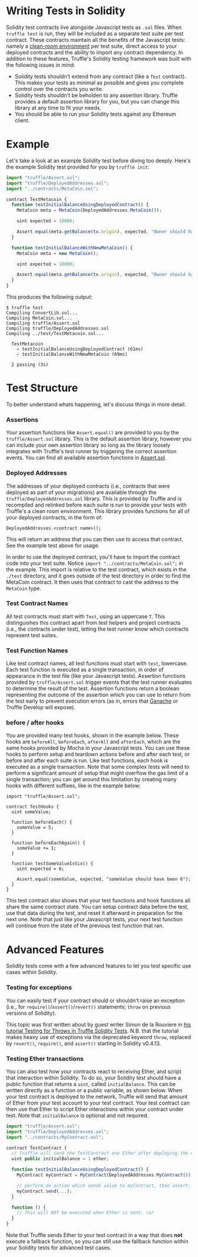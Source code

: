 # Writing Tests in Solidity

Solidity test contracts live alongside Javascript tests as `.sol` files. When `truffle test` is run, they will be included as a separate test suite per test contract. These contracts maintain all the benefits of the Javascript tests: namely a [clean-room environment](/docs/getting_started/testing#clean-room-environment) per test suite, direct access to your deployed contracts and the ability to import any contract dependency. In addition to these features, Truffle's Solidity testing framework was built with the following issues in mind:

* Solidity tests shouldn't extend from any contract (like a `Test` contract). This makes your tests as minimal as possible and gives you complete control over the contracts you write.
* Solidity tests shouldn't be beholden to any assertion library. Truffle provides a default assertion library for you, but you can change this library at any time to fit your needs.
* You should be able to run your Solidity tests against any Ethereum client.

# Example

Let's take a look at an example Solidity test before diving too deeply. Here's the example Solidity test provided for you by `truffle init`:

```javascript
import "truffle/Assert.sol";
import "truffle/DeployedAddresses.sol";
import "../contracts/MetaCoin.sol";

contract TestMetacoin {
  function testInitialBalanceUsingDeployedContract() {
    MetaCoin meta = MetaCoin(DeployedAddresses.MetaCoin());

    uint expected = 10000;

    Assert.equal(meta.getBalance(tx.origin), expected, "Owner should have 10000 MetaCoin initially");
  }

  function testInitialBalanceWithNewMetaCoin() {
    MetaCoin meta = new MetaCoin();

    uint expected = 10000;

    Assert.equal(meta.getBalance(tx.origin), expected, "Owner should have 10000 MetaCoin initially");
  }
}
```

This produces the following output:

```
$ truffle test
Compiling ConvertLib.sol...
Compiling MetaCoin.sol...
Compiling truffle/Assert.sol
Compiling truffle/DeployedAddresses.sol
Compiling ../test/TestMetacoin.sol...

  TestMetacoin
    ✓ testInitialBalanceUsingDeployedContract (61ms)
    ✓ testInitialBalanceWithNewMetaCoin (69ms)

  2 passing (3s)
```

# Test Structure

To better understand whats happening, let's discuss things in more detail.

### Assertions

Your assertion functions like `Assert.equal()` are provided to you by the `truffle/Assert.sol` library. This is the default assertion library, however you can include your own assertion library so long as the library loosely integrates with Truffle's test runner by triggering the correct assertion events. You can find all available assertion functions in [Assert.sol](https://github.com/ConsenSys/truffle/blob/beta/lib/testing/Assert.sol).

### Deployed Addresses

The addresses of your deployed contracts (i.e., contracts that were deployed as part of your migrations) are available through the `truffle/DeployedAddresses.sol` library. This is provided by Truffle and is recompiled and relinked before each suite is run to provide your tests with Truffle's a clean room environment. This library provides functions for all of your deployed contracts, in the form of:

```solidity
DeployedAddresses.<contract name>();
```

This will return an address that you can then use to access that contract. See the example test above for usage.

In order to use the deployed contract, you'll have to import the contract code into your test suite. Notice `import "../contracts/MetaCoin.sol";` in the example. This import is relative to the test contract, which exists in the `./test` directory, and it goes outside of the test directory in order to find the MetaCoin contract. It then uses that contract to cast the address to the `MetaCoin` type.

### Test Contract Names

All test contracts must start with `Test`, using an uppercase `T`. This distinguishes this contract apart from test helpers and project contracts (i.e., the contracts under test), letting the test runner know which contracts represent test suites.

### Test Function Names

Like test contract names, all test functions must start with `test`, lowercase. Each test function is executed as a single transaction, in order of appearance in the test file (like your Javascript tests). Assertion functions provided by `truffle/Assert.sol` trigger events that the test runner evaluates to determine the result of the test. Assertion functions return a boolean representing the outcome of the assertion which you can use to return from the test early to prevent execution errors (as in, errors that [Ganache](/ganache) or Truffle Develop will expose).

### before / after hooks

You are provided many test hooks, shown in the example below. These hooks are `beforeAll`, `beforeEach`, `afterAll` and `afterEach`, which are the same hooks provided by Mocha in your Javascript tests. You can use these hooks to perform setup and teardown actions before and after each test, or before and after each suite is run. Like test functions, each hook is executed as a single transaction. Note that some complex tests will need to perform a significant amount of setup that might overflow the gas limit of a single transaction; you can get around this limitation by creating many hooks with different suffixes, like in the example below:

```solidity
import "truffle/Assert.sol";

contract TestHooks {
  uint someValue;

  function beforeEach() {
    someValue = 5;
  }

  function beforeEachAgain() {
    someValue += 1;
  }

  function testSomeValueIsSix() {
    uint expected = 6;

    Assert.equal(someValue, expected, "someValue should have been 6");
  }
}

```

This test contract also shows that your test functions and hook functions all share the same contract state. You can setup contract data before the test, use that data during the test, and reset it afterward in preparation for the next one. Note that just like your Javascript tests, your next test function will continue from the state of the previous test function that ran.

# Advanced Features

Solidity tests come with a few advanced features to let you test specific use cases within Solidity.

### Testing for exceptions

You can easily test if your contract should or shouldn't raise an exception (i.e., for `require()`/`assert()`/`revert()` statements; `throw` on previous versions of Solidity).

This topic was first written about by guest writer Simon de la Rouviere in [his tutorial Testing for Throws in Truffle Solidity Tests](/tutorials/testing-for-throws-in-solidity-tests).  N.B. that the tutorial makes heavy use of exceptions via the deprecated keyword `throw`, replaced by `revert()`, `require()`, and `assert()` starting in Solidity v0.4.13.

### Testing Ether transactions

You can also test how your contracts react to receiving Ether, and script that interaction within Solidity. To do so, your Solidity test should have a public function that returns a `uint`, called `initialBalance`. This can be written directly as a function or a public variable, as shown below. When your test contract is deployed to the network, Truffle will send that amount of Ether from your test account to your test contract. Your test contract can then use that Ether to script Ether interactions within your contract under test. Note that `initialBalance` is optional and not required.

```javascript
import "truffle/Assert.sol";
import "truffle/DeployedAddresses.sol";
import "../contracts/MyContract.sol";

contract TestContract {
  // Truffle will send the TestContract one Ether after deploying the contract.
  uint public initialBalance = 1 ether;

  function testInitialBalanceUsingDeployedContract() {
    MyContract myContract = MyContract(DeployedAddresses.MyContract());

    // perform an action which sends value to myContract, then assert.
    myContract.send(...);
  }

  function () {
    // This will NOT be executed when Ether is sent. \o/
  }
}
```

Note that Truffle sends Ether to your test contract in a way that does **not** execute a fallback function, so you can still use the fallback function within your Solidity tests for advanced test cases.
